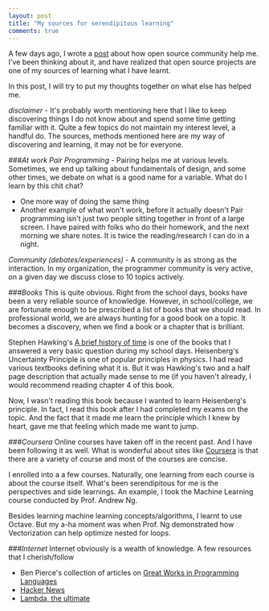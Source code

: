 ```yaml
--- 
layout: post
title: "My sources for serendipitous learning"
comments: true
---
```


A few days ago, I wrote a [post](/how-open-source-community-helps-me.html) about how open source community help me. I've been thinking about it, and have realized that open source projects are one of my sources of learning what I have learnt. 

In this post, I will try to put my thoughts together on what else has helped me.

*disclaimer* - It's probably worth mentioning here that I like to keep discovering things I do not know about and spend some time getting familiar with it. Quite a few topics do not maintain my interest level, a handful do. The sources, methods mentioned here are my way of discovering and learning, it may not be for everyone.

###*At work*
  *Pair Programming* - Pairing helps me at various levels. Sometimes, we end up talking about fundamentals of design, and some other times, we debate on what is a good name for a variable. What do I learn by this chit chat? 
  - One more way of doing the same thing
  - Another example of what won't work, before it actually doesn't
  Pair programming isn't just two people sitting together in front of a large screen. I have paired with folks who do their homework, and the next morning we share notes. It is twice the reading/research I can do in a night.
  
  *Community (debates/experiences)* - A community is as strong as the interaction. In my organization, the programmer community is very active, on a given day we discuss close to 10 topics actively. 

###*Books*
This is quite obvious. Right from the school days, books have been a very reliable source of knowledge. However, in school/college, we are fortunate enough to be prescribed a list of books that we should read. In professional world, we are always hunting for a good book on a topic. It becomes a discovery, when we find a book or a chapter that is brilliant.

Stephen Hawking's [A brief history of time](http://www.hawking.org.uk/a-brief-history-of-time.html) is one of the books that I answered a very basic question during my school days. Heisenberg's Uncertainty Principle is one of popular principles in physics. I had read various textbooks defining what it is. But it was Hawking's two and a half page description that actually made sense to me (if you haven't already, I would recommend reading chapter 4 of this book.  

Now, I wasn't reading this book because I wanted to learn Heisenberg's principle. In fact, I read this book after I had completed my exams on the topic. And the fact that it made me learn the principle which I knew by heart, gave me that feeling which made me want to jump.

###*Coursera*
Online courses have taken off in the recent past. And I have been following it as well. What is wonderful about sites like [Coursera](http://www.coursera.org) is that there are a variety of course and most of the courses are concise. 

I enrolled into a a few courses. Naturally, one learning from each course is about the course itself. What's been serendipitous for me is the perspectives and side learnings. An example, I took the Machine Learning course conducted by Prof. Andrew Ng. 

Besides learning machine learning concepts/algorithms, I learnt to use Octave. But my a-ha moment was when Prof. Ng demonstrated how Vectorization can help optimize nested for loops. 

###*Internet* 
Internet obviously is a wealth of knowledge. A few resources that I cherish/follow

* Ben Pierce's collection of articles on [Great Works in Programming Languages](http://www.cis.upenn.edu/~bcpierce/courses/670Fall04/GreatWorksInPL.shtml)
* [Hacker News](http://news.ycombinator.com)
* [Lambda, the ultimate](http://lambda-the-ultimate.org/)